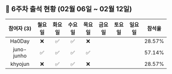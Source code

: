## :pushpin: 6주차 출석 현황 (02월 06일 ~ 02월 12일)

| 참여자 (3) | 월요일 | 화요일 | 수요일 | 목요일 | 금요일 | 토요일 | 일요일 | 참석율 |
|:---:|:---:|:---:|:---:|:---:|:---:|:---:|:---:|:---:|
| Ha0Day |:x:|:white_check_mark:|:white_check_mark:|:x:| | | | 28.57% |
| juno-junho |:white_check_mark:|:white_check_mark:|:white_check_mark:|:white_check_mark:| | | | 57.14% |
| khyojun |:x:|:white_check_mark:|:white_check_mark:|:x:| | | | 28.57% |
